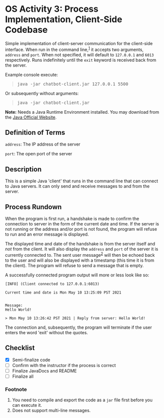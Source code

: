 OS Activity 3: Process Implementation, Client-Side Codebase
=========================

Simple implementation of client-server communication for the client-side interface. When run in the command line,<sup>[1](#fn-jarfile)</sup> it accepts two arguments, `address` and `port`. When not specified, it will default to `127.0.0.1` and `6013` respectively. Runs indefinitely until the `exit` keyword is received back from the server.

Example console execute: 

<blockquote>
<pre>
java -jar chatbot-client.jar 127.0.0.1 5500
</pre>
</blockquote>

Or subsequently without arguments: 

<blockquote>
<pre>
java -jar chatbot-client.jar
</pre>
</blockquote>

**Note:** Needs a Java Runtime Environment installed. You may download from the [Java Official Website](https://www.java.com/en/download/).

## Definition of Terms
`address`: The IP address of the server

`port`: The open port of the server 

## Description
This is a simple Java 'client' that runs in the command line that can connect to Java servers. It can only send and receive messages to and from the server.

## Process Rundown
When the program is first run, a handshake is made to confirm the connection to server in the form of the current date and time. If the server is not running or the address and/or port is not found, the program will refuse to run and an error message is displayed.

The displayed time and date of the handshake is from the server itself and *not* from the client. It will also display the `address` and `port` of the server it is currently connected to. The sent user message<sup>[2](#fn-ml)</sup> will then be echoed back to the user and will also be displayed with a timestamp (this time it is from the client). The program will refuse to send a message that is empty.

A successfully connected program output will more or less look like so:

```
[INFO] (Client connected to 127.0.0.1:6013)

Current time and date is Mon May 10 13:25:09 PST 2021


Message:
Hello World!

> Mon May 10 13:26:42 PST 2021 | Reply from server: Hello World!
```

The connection and, subsequently, the program will terminate if the user enters the word 'exit' without the quotes.

## Checklist
- [x] Semi-finalize code
- [ ] Confirm with the instructor if the process is correct
- [ ] Finalize JavaDocs and README
- [ ] Finalize all

### Footnote
1. <a name="fn-jarfile"></a> You need to compile and export the code as a `jar` file first before you can execute it. 
2. <a name="fn-ml"></a> Does not support multi-line messages.
